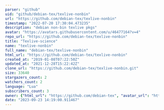 ```yaml
---
parser: "github"
uid: "github/debian-tex/texlive-nonbin"
url: "https://github.com/debian-tex/texlive-nonbin"
timestamp: "2022-07-20 17:30:04.473235"
description: "debian non-bin texlive pkgs"
avatar: "https://avatars.githubusercontent.com/u/46477164?v=4"
repo_url: "https://github.com/debian-tex/texlive-nonbin"
title: "Texlive-science"
name: "texlive-nonbin"
full_name: "debian-tex/texlive-nonbin"
html_url: "https://github.com/debian-tex/texlive-nonbin"
created_at: "2019-01-08T07:22:50Z"
updated_at: "2021-12-28T15:22:42Z"
clone_url: "https://github.com/debian-tex/texlive-nonbin.git"
size: 33640
stargazers_count: 2
watchers_count: 2
language: "Lua"
subscribers_count: 3
owner: {"html_url": "https://github.com/debian-tex", "avatar_url": "https://avatars.githubusercontent.com/u/46477164?v=4", "login": "debian-tex", "type": "Organization"}
date: "2023-09-23 14:19:00.911467"
---
```

